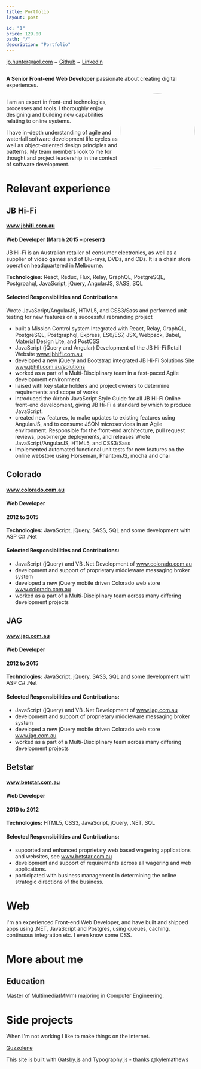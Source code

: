 ```yaml
---
title: Portfolio
layout: post

id: "1"
price: 129.00
path: "/"
description: "Portfolio"
---
```


jp.hunter@aol.com ~ [Github](https://www.github.com/JPHUNTER "Github - JPHUNTER") ~ [LinkedIn](https://www.linkedin.com/in/john-paul-hunter "LinkedIn - JPHUNTER") 

<div>
    <div style="overflow: hidden;">
       <div>
            <p><strong>A Senior Front-end Web Developer</strong> passionate about creating digital experiences.</p>
       </div>
    </div>
    <div style="float:right; width: auto;">
       <div>
           <img height="200px" style="border-radius: 50%" src="https://github.com/JPHUNTER.png">
       </div>
    </div>
</div>

I am an expert in front-end technologies, processes and tools. I thoroughly enjoy designing and building new capabilities relating to online systems.

I have in-depth understanding of agile and waterfall software development life cycles as well as object-oriented design principles and patterns. My team members look to me for thought and project leadership in the context of software development.

# Relevant experience

## JB Hi-Fi
#### www.jbhifi.com.au
#### Web Developer (March 2015 – present)

JB Hi-Fi is an Australian retailer of consumer electronics, as well as a supplier of video games and of Blu-rays, DVDs, and CDs. It is a chain store operation headquartered in Melbourne.

**Technologies:** React, Redux, Flux, Relay, GraphQL, PostgreSQL, Postgrpahql, JavaScript, jQuery, AngularJS, SASS, SQL
#### Selected Responsibilities and Contributions
Wrote JavaScript/AngularJS, HTML5, and CSS3/Sass and performed unit testing for new features on a successful rebranding project
* built a Mission Control system Integrated with React, Relay, GraphQL, PostgreSQL, Postgraphql, Express, ES6/ES7, JSX, Webpack, Babel, Material Design Lite, and PostCSS
* JavaScript (jQuery and Angular) Development of the JB Hi-Fi Retail Website www.jbhifi.com.au
* developed a new jQuery and Bootstrap integrated JB Hi-Fi Solutions Site www.jbhifi.com.au/solutions
* worked as a part of a Multi-Disciplinary team in a fast-paced Agile development environment
* liaised with key stake holders and project owners to determine requirements and scope of works
* introduced the Airbnb JavaScript Style Guide for all JB Hi-Fi Online front-end development, 
giving JB Hi-Fi a standard by which to produce JavaScript.
* created new features, to make updates to existing features using AngularJS, and to consume JSON microservices in an Agile environment. Responsible for the front-end architecture, pull request reviews, post-merge deployments, and releases
Wrote JavaScript/AngularJS, HTML5, and CSS3/Sass 
* implemented automated functional unit tests for new features on the online webstore using Horseman, PhantomJS, mocha and chai

## Colorado
#### www.colorado.com.au
#### Web Developer  
#### 2012 to 2015

**Technologies:** JavaScript, jQuery, SASS, SQL and some development with ASP C# .Net
#### Selected Responsibilities and Contributions:
* JavaScript (jQuery) and VB .Net Development of www.colorado.com.au 
* development and support of proprietary middleware messaging broker system
* developed a new jQuery mobile driven Colorado web store www.colorado.com.au
* worked as a part of a Multi-Disciplinary team across many differing development projects

## JAG
#### www.jag.com.au
#### Web Developer  
#### 2012 to 2015
**Technologies:** JavaScript, jQuery, SASS, SQL and some development with ASP C# .Net
#### Selected Responsibilities and Contributions:
* JavaScript (jQuery) and VB .Net Development of www.jag.com.au
* development and support of proprietary middleware messaging broker system
* developed a new jQuery mobile driven Colorado web store www.jag.com.au
* worked as a part of a Multi-Disciplinary team across many differing development projects

## Betstar

#### www.betstar.com.au
#### Web Developer  
#### 2010 to 2012
**Technologies:** HTML5, CSS3, JavaScript, jQuery, .NET, SQL
#### Selected Responsibilities and Contributions:
* supported and enhanced proprietary web based wagering applications and websites, see www.betstar.com.au
* development and support of requirements across all wagering and web applications.
* participated with business management in determining the online strategic directions of the business.

# Web

I'm an experienced Front-end Web Developer, and have built and shipped apps using .NET, JavaScript and Postgres, using queues, caching, continuous integration etc. I even know some CSS.

# More about me

## Education

Master of Multimedia(MMm) majoring in Computer Engineering.

# Side projects

When I'm not working I like to make things on the internet.

[Guzzolene](https://www.guzzolene.com "Guzzolene")

This site is built with Gatsby.js and Typography.js - thanks @kylemathews